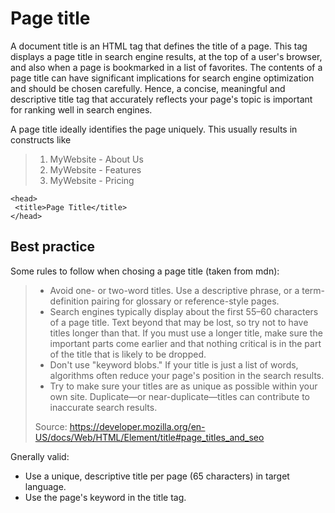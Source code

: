 # Page title

A document title is an HTML tag that defines the title of a page.
This tag displays a page title in search engine results, at the top of a user's browser, and also when a page is bookmarked in a list of favorites.
The contents of a page title can have significant implications for search engine optimization and should be chosen carefully.
Hence, a concise, meaningful and descriptive title tag that accurately reflects your page's topic is important for ranking well in search engines.

A page title ideally identifies the page uniquely. This usually results in constructs like

> 1. MyWebsite - About Us
> 1. MyWebsite - Features
> 1. MyWebsite - Pricing

```
<head>
 <title>Page Title</title>
</head>
```

## Best practice

Some rules to follow when chosing a page title (taken from mdn):

> * Avoid one- or two-word titles. Use a descriptive phrase, or a term-definition pairing for glossary or reference-style pages.
> * Search engines typically display about the first 55–60 characters of a page title. Text beyond that may be lost, so try not to have titles longer than that. If you must use a longer title, make sure the important parts come earlier and that nothing critical is in the part of the title that is likely to be dropped.
> * Don't use "keyword blobs." If your title is just a list of words, algorithms often reduce your page's position in the search results.
> * Try to make sure your titles are as unique as possible within your own site. Duplicate—or near-duplicate—titles can contribute to inaccurate search results.
>
> Source: https://developer.mozilla.org/en-US/docs/Web/HTML/Element/title#page_titles_and_seo

Gnerally valid:

* Use a unique, descriptive title per page (65 characters) in target language.
* Use the page's keyword in the title tag.
